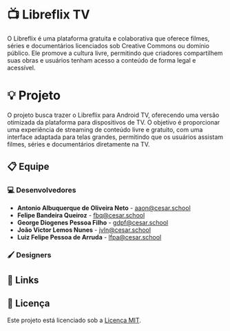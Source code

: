 # :tv: Libreflix TV



O Libreflix é uma plataforma gratuita e colaborativa que oferece filmes, séries e documentários licenciados sob Creative Commons ou domínio público. Ele promove a cultura livre, permitindo que criadores compartilhem suas obras e usuários tenham acesso a conteúdo de forma legal e acessível.

# :bulb: Projeto

O projeto busca trazer o Libreflix para Android TV, oferecendo uma versão otimizada da plataforma para dispositivos de TV. O objetivo é proporcionar uma experiência de streaming de conteúdo livre e gratuito, com uma interface adaptada para telas grandes, permitindo que os usuários assistam filmes, séries e documentários diretamente na TV.

## 📋 Equipe

###  :computer: Desenvolvedores
- **Antonio Albuquerque de Oliveira Neto** - [aaon@cesar.school](mailto:aaon@cesar.school)
- **Felipe Bandeira Queiroz** - [fbq@cesar.school](mailto:fbq@cesar.school)
- **George Diogenes Pessoa Filho** - [gdpf@cesar.school](mailto:gdpf@cesar.school)
- **João Victor Lemos Nunes** - [jvln@cesar.school](mailto:jvln@cesar.school)
- **Luiz Felipe Pessoa de Arruda** - [lfpa@cesar.school](mailto:lfpa@cesar.school)

### 🖌️ Designers

## :link: Links


## 📜 Licença

Este projeto está licenciado sob a [Licença MIT](LICENSE).
